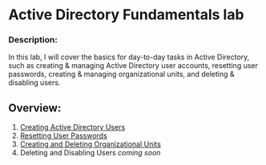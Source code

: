 # Active Directory Fundamentals lab
### Description:
In this lab, I will cover the basics for day-to-day tasks in Active Directory, such as creating & managing Active Directory user accounts, resetting user passwords, creating & managing organizational units, and deleting & disabling users.
## Overview: 
1. [Creating Active Directory Users](https://github.com/jvilla1901/activeDirectoryFundamentals/blob/main/creatingActiveDirectoryUsers.md)
2. [Resetting User Passwords](https://github.com/jvilla1901/activeDirectoryFundamentals/blob/main/resettingUserPasswords.md)
3. [Creating and Deleting Organizational Units](https://github.com/jvilla1901/activeDirectoryFundamentals/blob/main/creatingAndDeletingOU.md)
4. Deleting and Disabling Users *coming soon*
